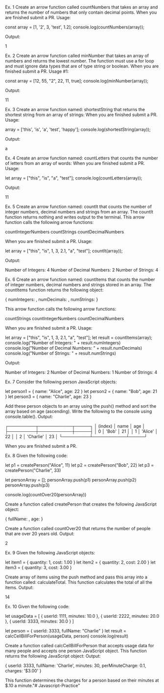 <!-- Ex. 0
Modernize the JavaScript file found in ~/students/Lab/modern-js.js.  Replace the legacy functions with arrow functions and replace var with either let or const.  There's a function signature that isn't right. Can you find it and fix it?
When you are finished, place this file in your student directory and submit a PR. -->

Ex. 1
Create an arrow function called countNumbers that takes an array and
returns the number of numbers that only contain decimal points.
When you are finished submit a PR.
Usage:

const array = [1, '2', 3, 'test', 1.2];
console.log(countNumbers(array));


Output:

1



Ex. 2
Create an arrow function called minNumber that takes an array of numbers and
returns the lowest number.  The function must use a for loop and must ignore data types that are of type string or boolean.
When you are finished submit a PR.
Usage #1:

const array = [12, 55, "2", 22, 11, true];
console.log(minNumber(array));


Output:

11



Ex. 3
Create an arrow function named: shortestString that returns the shortest string from an array of strings:
When you are finished submit a PR.
Usage:

array = ['this', 'is', 'a', 'test', 'happy'];
console.log(shortestString(array));


Output:

a



Ex. 4
Create an arrow function named: countLetters that counts the number of letters from an array of words:
When you are finished submit a PR.
Usage:

let array = ["this", "is", "a", "test"];
console.log(countLetters(array));


Output:

11



Ex. 5
Create an arrow function named: countIt that counts the number of integer numbers, decimal numbers and strings from an array.  The countIt function returns nothing and writes output to the terminal.
This arrow function calls the following arrow functions:

countIntegerNumbers
countStrings
countDecimalNumbers

When you are finished submit a PR.
Usage:

let array = ["this", "is", 1, 3, 2.1, "a", "test"];
countIt(array));


Output:

Number of Integers: 4
Number of Decimal Numbers: 2
Number of Strings: 4 


Ex. 6
Create an arrow function named: countItems that counts the number of integer numbers, decimal numbers and strings stored in an array.  The countItems function returns the following object:

{
    numIntegers: <number>,
    numDecimals: <number>, 
    numStrings: <number>
}


This arrow function calls the following arrow functions:

countStrings
countIntegerNumbers
countDecimalNumbers

When you are finished submit a PR.
Usage:

let array = ["this", "is", 1, 3, 2.1, "a", "test"];
let result = countItems(array);
console.log("Number of Integers: " + result.numIntegers)
console.log("Number of Decimal Numbers: " + result.numDecimals)
console.log("Number of Strings: " + result.numStrings)


Output:

Number of Integers: 2
Number of Decimal Numbers: 1
Number of Strings: 4 



Ex. 7
Consider the following person JavaScript objects:

let person1 = { name: "Alice", age: 22 }
let person2 = { name: "Bob", age: 21 }
let person3 = { name: "Charlie", age: 23 }


Add these person objects to an array using the push() method and sort the array based on age (ascending).  Write the following to the console using console.table().
Output:

┌─────────┬───────────┬─────┐
│ (index) │   name    │ age │
├─────────┼───────────┼─────┤
│    0    │   'Bob'   │ 21  │
│    1    │  'Alice'  │ 22  │
│    2    │ 'Charlie' │ 23  │
└─────────┴───────────┴─────┘


When you are finished submit a PR.

Ex. 8
Given the following code:

let p1 = createPerson("Alice", 11)
let p2 = createPerson("Bob", 22)
let p3 = createPerson("Charlie", 33)

let personArray = [];
personArray.push(p1)
personArray.push(p2)
personArray.push(p3)

console.log(countOver20(personArray))


Create a function called createPerson that creates the following JavaScript object:

{
  fullName: <string>,
  age: <number>
}


Create a function called countOver20 that returns the number of people that are over 20 years old.
Output:

2



Ex. 9
Given the following JavaScript objects:

let item1 = { quantity: 1, cost: 1.00 }
let item2 = { quantity: 2, cost: 2.00 }
let item3 = { quantity: 3, cost: 3.00 }


Create array of items using the push method and pass this array into a function called: calculateTotal.  This function calculates the total of all the items.
Output:

14



Ex. 10
Given the following code:

let usageData = [
    { userId: 1111, minutes: 10.0 },
    { userId: 2222, minutes: 20.0 },
    { userId: 3333, minutes: 30.0 }
]

let person = { userId: 3333, fullName: "Charlie" }
let result = calcCellBillForPerson(usageData, person)
console.log(result)


Create a function called calcCellBillForPerson that accepts usage data for many people and accepts one person JavaScript object.  This function returns the following JavaScript object:
Output:

{
  userId: 3333,
  fullName: 'Charlie',
  minutes: 30,
  perMinuteCharge: 0.1,
  charges: '$3.00'
}


This function determines the charges for a person based on their minutes at $.10 a minute."# Javascript-Practice" 
